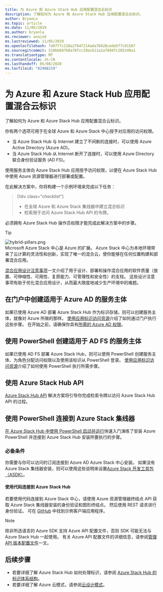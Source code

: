 ```yaml
---
title: 为 Azure 和 Azure Stack Hub 应用配置混合云标识
description: 了解如何为 Azure 和 Azure Stack Hub 应用配置混合云标识。
author: BryanLa
ms.topic: article
ms.date: 11/05/2019
ms.author: bryanla
ms.reviewer: anajod
ms.lastreviewed: 11/05/2019
ms.openlocfilehash: 7a0777c218a27647214ada7b628cede5f7c01587
ms.sourcegitcommit: 510bb047b0a78fcc29ac611a2a7094fc285249a1
ms.translationtype: MT
ms.contentlocale: zh-CN
ms.lasthandoff: 05/08/2020
ms.locfileid: "82988219"
---
```

# <a name="configure-hybrid-cloud-identity-for-azure-and-azure-stack-hub-apps"></a>为 Azure 和 Azure Stack Hub 应用配置混合云标识

了解如何为 Azure 和 Azure Stack Hub 应用配置混合云标识。

你有两个选项可用于在全球 Azure 和 Azure Stack 中心授予对应用的访问权限。

 * 当 Azure Stack Hub 与 Internet 建立了不间断的连接时，可以使用 Azure Active Directory (Azure AD)。
 * 当 Azure Stack Hub 从 Internet 断开了连接时，可以使用 Azure Directory 联合身份验证服务 (AD FS)。

使用服务主体向 Azure Stack Hub 应用授予访问权限，以便在 Azure Stack Hub 中使用 Azure 资源管理器进行部署或配置。

在此解决方案中，你将构建一个示例环境来完成以下任务：

> [!div class="checklist"]
> - 在全球 Azure 和 Azure Stack 集线器中建立混合标识
> - 检索用于访问 Azure Stack Hub API 的令牌。

必须拥有 Azure Stack Hub 操作员权限才能完成此解决方案中的步骤。

> [!Tip]  
> ![hybrid-pillars.png](./media/solution-deployment-guide-cross-cloud-scaling/hybrid-pillars.png)  
> Microsoft Azure Stack 中心是 Azure 的扩展。 Azure Stack 中心为本地环境带来了云计算的灵活性和创新，实现了唯一的混合云，使你能够在任何位置构建和部署混合应用。  
> 
> [混合应用设计注意事项](overview-app-design-considerations.md)一文介绍了用于设计、部署和操作混合应用的软件质量（放置、可伸缩性、可用性、复原能力、可管理性和安全性）的支柱。 这些设计注意事项有助于优化混合应用设计，从而最大限度地减少生产环境中的难题。

## <a name="create-a-service-principal-for-azure-ad-in-the-portal"></a>在门户中创建适用于 Azure AD 的服务主体

如果已使用 Azure AD 部署 Azure Stack Hub 作为标识存储，则可以创建服务主体，就像对 Azure 所做的那样。 [使用应用标识访问资源](../operator/azure-stack-create-service-principals.md#manage-an-azure-ad-app-identity)介绍了如何通过门户执行这些步骤。 在开始之前，请确保你具有[所需的 Azure AD 权限](/azure/azure-resource-manager/resource-group-create-service-principal-portal#required-permissions)。

## <a name="create-a-service-principal-for-ad-fs-using-powershell"></a>使用 PowerShell 创建适用于 AD FS 的服务主体

如果已使用 AD FS 部署 Azure Stack Hub，则可以使用 PowerShell 创建服务主体、为角色分配访问权限以及使用该标识从 PowerShell 登录。 [使用应用标识访问资源](../operator/azure-stack-create-service-principals.md#manage-an-ad-fs-app-identity)介绍了如何使用 PowerShell 执行所需步骤。

## <a name="using-the-azure-stack-hub-api"></a>使用 Azure Stack Hub API

[Azure Stack Hub API](../user/azure-stack-rest-api-use.md) 解决方案将引导你完成检索令牌以访问 Azure Stack Hub API 的过程。

## <a name="connect-to-azure-stack-hub-using-powershell"></a>使用 PowerShell 连接到 Azure Stack 集线器

[在 Azure Stack Hub 中使用 PowerShell 启动并运行](../operator/azure-stack-powershell-install.md)快速入门演练了安装 Azure PowerShell 并连接到 Azure Stack Hub 安装所要执行的步骤。

### <a name="prerequisites"></a>必备条件

你需要与你可以访问的订阅连接到 Azure AD Azure Stack 中心安装。 如果没有 Azure Stack 集线器安装，则可以使用这些说明来设置[Azure Stack 开发工具包（ASDK）](../asdk/asdk-install.md)。

#### <a name="connect-to-azure-stack-hub-using-code"></a>使用代码连接到 Azure Stack Hub

若要使用代码连接到 Azure Stack 中心，请使用 Azure 资源管理器终结点 API 获取 Azure Stack 集线器安装的身份验证和图形终结点。 然后使用 REST 请求进行身份验证。 可在 [GitHub](https://github.com/shriramnat/HybridARMApplication) 中找到示例客户端应用程序。

>[!Note]
>除非所选语言的 Azure SDK 支持 Azure API 配置文件，否则 SDK 可能无法与 Azure Stack Hub 一起使用。 有关 Azure API 配置文件的详细信息，请参阅[管理 API 版本配置文件](../user/azure-stack-version-profiles.md)一文。

## <a name="next-steps"></a>后续步骤

- 若要详细了解 Azure Stack Hub 如何处理标识，请参阅 [Azure Stack Hub 的标识体系结构](../operator/azure-stack-identity-architecture.md)。
- 若要详细了解 Azure 云模式，请参阅[云设计模式](https://docs.microsoft.com/azure/architecture/patterns)。
